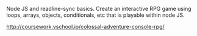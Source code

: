 Node JS and readline-sync basics. Create an interactive RPG game using loops, arrays, objects, conditionals, etc that is playable within node JS.

http://coursework.vschool.io/colossal-adventure-console-rpg/

